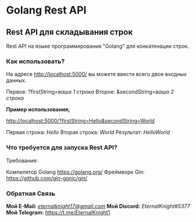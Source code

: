 # Golang Rest API #
## Rest API для складывания строк ##

Rest API на языке программирования "Golang" для конкатенации строк.

### Как использовать? ###

На адресе <http://localhost:5000/> вы можете ввести всего двое входных данных.

Первое: ?firstString=*ваша 1 строка*
Второе: &secondString=*ваша 2 строка*

**Пример использования;**

<http://localhost:5000/?firstString=Hello&secondString=World>

Первая строка: *Hello*
Вторая строка: *World*
Результат: *HelloWorld*

### Что требуется для запуска Rest API? ###

Требования: 

Компилятор Golang <https://golang.org/>
Фреймворк Gin: <https://github.com/gin-gonic/gin/>

### Обратная Связь ###

**Мой E-Mail:** *eternalknight17@gmail.com*
**Мой Discord:** *EternalKnight#5377*
**Мой Telegram:** <https://t.me/EternalKnight1>
